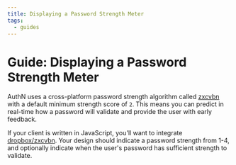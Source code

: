 ```yaml
---
title: Displaying a Password Strength Meter
tags:
  - guides
---
```


# Guide: Displaying a Password Strength Meter

AuthN uses a cross-platform password strength algorithm called [zxcvbn](https://blogs.dropbox.com/tech/2012/04/zxcvbn-realistic-password-strength-estimation/) with a default minimum strength score of `2`. This means you can predict in real-time how a password will validate and provide the user with early feedback.

If your client is written in JavaScript, you'll want to integrate [dropbox/zxcvbn](https://github.com/dropbox/zxcvbn). Your design should indicate a password strength from 1-4, and optionally indicate when the user's password has sufficient strength to validate.
